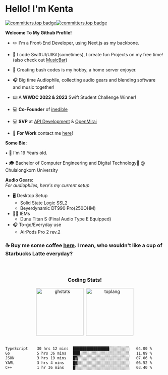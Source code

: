 <!--![ibframe](https://user-images.githubusercontent.com/35761701/163727732-0dff1d22-3eb8-4a59-a504-c5b70d784ada.png) -->

# **Hello! I'm Kenta**
[![committers.top badge](https://user-badge.committers.top/thailand_public/Kentakoong.svg)](https://user-badge.committers.top/thailand_public/Kentakoong)[![committers.top badge](https://user-badge.committers.top/thailand_private/Kentakoong.svg)](https://user-badge.committers.top/thailand_private/Kentakoong)

**Welcome To My Github Profile!**

  - ✏️ I'm a Front-End Developer, using Next.js as my backbone.

  - 📱 I code SwiftUI/UIKit(sometimes), I create fun Projects on my free time! (also check out [MusicBar](https://github.com/kentakoong/musicbar))

  - 💾 Creating bash codes is my hobby, a home server enjoyer.

  - 🎧 Big time Audiophile, collecting audio gears and blending software and music together!

  - ⌨️ A **WWDC 2022 & 2023** Swift Student Challenge Winner!
  
  - 💻 **Co-Founder** of [inedible](https://github.com/inedible-dev)

  - 💻 **SVP** at [API Development](https://github.com/api-development) & [OpenMirai](https://github.com/openmirai)

  - 💼 **For Work** contact me [here](mailto:wongkraiwich@inedible.dev?subject=From%20GitHub)!

**Some Bio:**
   
   • 📅 I'm 19 Years old.
   
   • 🎓 Bachelor of Computer Engineering and Digital Technology🥐 @ Chulalongkorn University

  **Audio Gears:**<br/>
  *For audiophiles, here's my current setup*
   - 🖥️ Desktop Setup
     - Solid State Logic SSL2
     - Beyerdynamic DT990 Pro(250OHM)
   - 👂🏼 IEMs
     - Dunu Titan S (Final Audio Type E Equipped)
   - 🎧 To-go/Everyday use
     - AirPods Pro 2 rev.2

### **☕️ Buy me some coffee [here](https://ko-fi.com/kentakoong). I mean, who wouldn't like a cup of Starbucks Latte everyday?**
   
<br/>
<h2 align="center"></h2>
<h3 align="center">Coding Stats!</h3>


<div align="center">
<img src="https://github-readme-stats.vercel.app/api?hide_rank=true&show_icons=true&include_all_commits=false&count_private=true&disable_animations=false&theme=dark&locale=en&hide_border=true&custom_title=Github&nbsp;Stats&username=Kentakoong" height="150" alt="ghstats"  />&nbsp;&nbsp;<img src="https://github-readme-stats.vercel.app/api/top-langs/?username=kentakoong&theme=dark&layout=compact&langs_count=4&disable_animations=false&hide_border=true&custom_title=Public&nbsp;Repos&nbsp;Used&nbsp;Languages" height="150" alt="toplang"  />
</div>
<br/>

<!--START_SECTION:waka-->

```txt
TypeScript    30 hrs 12 mins  ████████████████░░░░░░░░░   64.00 %
Go            5 hrs 36 mins   ███░░░░░░░░░░░░░░░░░░░░░░   11.89 %
JSON          3 hrs 19 mins   █▓░░░░░░░░░░░░░░░░░░░░░░░   07.06 %
YAML          3 hrs 4 mins    █▓░░░░░░░░░░░░░░░░░░░░░░░   06.52 %
C++           1 hr 36 mins    █░░░░░░░░░░░░░░░░░░░░░░░░   03.40 %
```

<!--END_SECTION:waka-->
